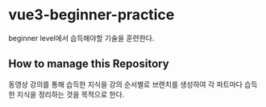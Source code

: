 # vue3-beginner-practice

beginner level에서 습득해야할 기술을 훈련한다.

## How to manage this Repository

동영상 강의를 통해 습득한 지식을 강의 순서별로 브랜치를 생성하여 각 파트마다 습득한 지식을 정리하는 것을 목적으로 한다.
